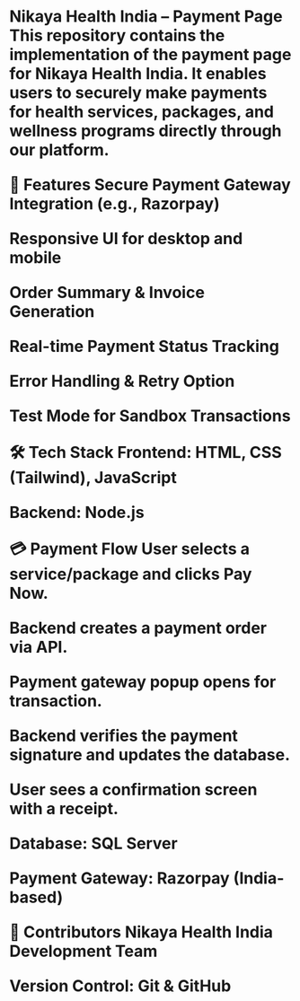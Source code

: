 <h1 Nikaya Health India – Payment Page</h1>

Nikaya Health India – Payment Page
This repository contains the implementation of the payment page for Nikaya Health India.
It enables users to securely make payments for health services, packages, and wellness programs directly through our platform.

📌 Features
Secure Payment Gateway Integration (e.g., Razorpay)

Responsive UI for desktop and mobile

Order Summary & Invoice Generation

Real-time Payment Status Tracking

Error Handling & Retry Option

Test Mode for Sandbox Transactions

🛠️ Tech Stack
Frontend: HTML, CSS (Tailwind), JavaScript

Backend: Node.js

💳 Payment Flow
User selects a service/package and clicks Pay Now.

Backend creates a payment order via API.

Payment gateway popup opens for transaction.

Backend verifies the payment signature and updates the database.

User sees a confirmation screen with a receipt.

Database: SQL Server

Payment Gateway: Razorpay (India-based)

🤝 Contributors
Nikaya Health India Development Team

Version Control: Git & GitHub
